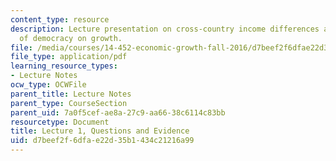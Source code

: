 ```yaml
---
content_type: resource
description: Lecture presentation on cross-country income differences and the effects
  of democracy on growth.
file: /media/courses/14-452-economic-growth-fall-2016/d7beef2f6dfae22d35b1434c21216a99_MIT14_452F16_Lec1.pdf
file_type: application/pdf
learning_resource_types:
- Lecture Notes
ocw_type: OCWFile
parent_title: Lecture Notes
parent_type: CourseSection
parent_uid: 7a0f5cef-ae8a-27c9-aa66-38c6114c83bb
resourcetype: Document
title: Lecture 1, Questions and Evidence
uid: d7beef2f-6dfa-e22d-35b1-434c21216a99
---
```

